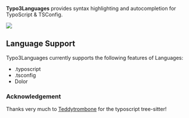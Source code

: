 <!--
👋 Hello! As Nova users browse the extensions library, a good README can help them understand what your extension does, how it works, and what setup or configuration it may require.

Not every extension will need every item described below. Use your best judgement when deciding which parts to keep to provide the best experience for your new users.

💡 Quick Tip! As you edit this README template, you can preview your changes by selecting **Extensions → Activate Project as Extension**, opening the Extension Library, and selecting "typo3" in the sidebar.

Let's get started!
-->

<!--
🎈 Include a brief description of the features your syntax extension provides. For example:
-->

**Typo3Languages** provides syntax highlighting and autocompletion for TypoScript & TSConfig.

<!--
🎈 It can also be helpful to include a screenshot or GIF showing your extension in action:
-->

![](https://nova.app/images/en/dark/editor.png)

## Language Support

Typo3Languages currently supports the following features of Languages:

- .typoscript
- .tsconfig
- Dolor

### Acknowledgement

Thanks very much to [Teddytrombone](https://github.com/Teddytrombone/tree-sitter-typoscript) for the typoscript tree-sitter!
